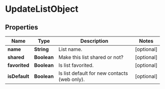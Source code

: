 
# UpdateListObject

## Properties
Name | Type | Description | Notes
------------ | ------------- | ------------- | -------------
**name** | **String** | List name. |  [optional]
**shared** | **Boolean** | Make this list shared or not? |  [optional]
**favorited** | **Boolean** | Is list favorited. |  [optional]
**isDefault** | **Boolean** | Is list default for new contacts (web only). |  [optional]



